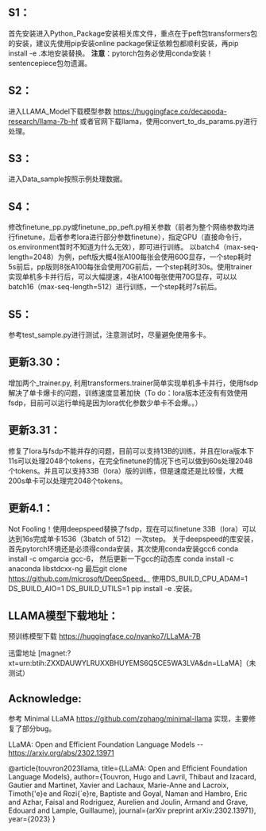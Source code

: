 ## S1：
首先安装进入Python_Package安装相关库文件，重点在于peft包transformers包的安装，建议先使用pip安装online package保证依赖包都顺利安装，再pip install -e .本地安装替换。
**注意**：pytorch包务必使用conda安装！sentencepiece包勿遗漏。

## S2：
进入LLAMA_Model下载模型参数 https://huggingface.co/decapoda-research/llama-7b-hf 或者官网下载llama，使用convert_to_ds_params.py进行处理。

## S3：
进入Data_sample按照示例处理数据。

## S4：
修改finetune_pp.py或finetune_pp_peft.py相关参数（前者为整个网络参数均进行finetune，后者参考lora进行部分参数finetune），指定GPU（直接命令行，os.environment暂时不知道为什么无效），即可进行训练。 以batch4（max-seq-length=2048）为例，peft版大概4张A100每张会使用60G显存，一个step耗时5s前后，pp版则8张A100每张会使用70G前后，一个step耗时30s。使用trainer实现单机多卡并行后，可以大幅提速，4张A100每张使用70G显存，可以以batch16（max-seq-length=512）进行训练，一个step耗时7s前后。

## S5：
参考test_sample.py进行测试，注意测试时，尽量避免使用多卡。

## 更新3.30：
增加两个_trainer.py, 利用transformers.trainer简单实现单机多卡并行，使用fsdp解决了单卡爆卡的问题，训练速度显著加快（To do：lora版本还没有有效使用fsdp，目前可以运行单纯是因为lora优化参数少单卡不会爆。。）

## 更新3.31：
修复了lora与fsdp不能并存的问题，目前可以支持13B的训练，并且在lora版本下11s可以处理2048个tokens，在完全finetune的情况下也可以做到60s处理2048个tokens。并且可以支持33B（lora）版的训练，但是速度还是比较慢，大概200s单卡可以处理完2048个tokens。

## 更新4.1：
Not Fooling！使用deepspeed替换了fsdp，现在可以finetune 33B（lora）可以达到16s完成单卡1536（3batch of 512）一次step。
关于deepspeed的库安装，首先pytorch环境还是必须得conda安装，其次使用conda安装gcc6 conda install -c omgarcia gcc-6， 然后更新一下gcc的动态库 conda install -c anaconda libstdcxx-ng 最后git clone https://github.com/microsoft/DeepSpeed， 使用DS_BUILD_CPU_ADAM=1 DS_BUILD_AIO=1 DS_BUILD_UTILS=1 pip install -e .安装。

## LLAMA模型下载地址：
预训练模型下载 https://huggingface.co/nyanko7/LLaMA-7B

迅雷地址 [magnet:?xt=urn:btih:ZXXDAUWYLRUXXBHUYEMS6Q5CE5WA3LVA&dn=LLaMA]（未测试） 

## Acknowledge:
参考 Minimal LLaMA https://github.com/zphang/minimal-llama 实现，主要修复了部分bug。

LLaMA: Open and Efficient Foundation Language Models -- https://arxiv.org/abs/2302.13971

@article{touvron2023llama,
  title={LLaMA: Open and Efficient Foundation Language Models},
  author={Touvron, Hugo and Lavril, Thibaut and Izacard, Gautier and Martinet, Xavier and Lachaux, Marie-Anne and Lacroix, Timoth{\'e}e and Rozi{\`e}re, Baptiste and Goyal, Naman and Hambro, Eric and Azhar, Faisal and Rodriguez, Aurelien and Joulin, Armand and Grave, Edouard and Lample, Guillaume},
  journal={arXiv preprint arXiv:2302.13971},
  year={2023}
}

